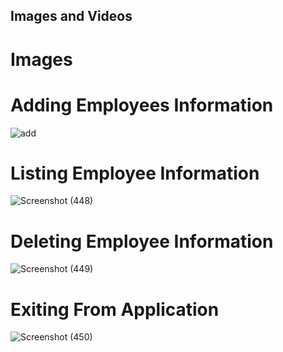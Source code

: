 ## Images and Videos
# Images
# Adding Employees Information
![add](https://user-images.githubusercontent.com/98841253/153535224-124282bb-6225-430c-bf17-61327b0e169d.jpg)

# Listing Employee Information
![Screenshot (448)](https://user-images.githubusercontent.com/98841253/153532521-a646b7f7-0813-4f07-95ba-b634a5bb65f4.png)
# Deleting Employee Information
![Screenshot (449)](https://user-images.githubusercontent.com/98841253/153532673-fcb590cb-29e9-4d06-8326-2e1e9ad60971.png)
# Exiting From Application
![Screenshot (450)](https://user-images.githubusercontent.com/98841253/153532800-622cceca-2745-458c-a6bf-59138d12edc4.png)

